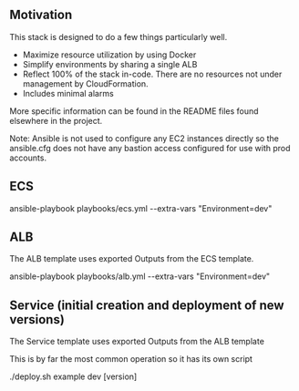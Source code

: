 Motivation
----------
This stack is designed to do a few things particularly well.
* Maximize resource utilization by using Docker
* Simplify environments by sharing a single ALB
* Reflect 100% of the stack in-code. There are no resources not under management by CloudFormation.
* Includes minimal alarms

More specific information can be found in the README files found elsewhere in the project.

Note: Ansible is not used to configure any EC2 instances directly so the ansible.cfg does not have any bastion access configured for use with prod accounts.

ECS
-------
ansible-playbook playbooks/ecs.yml --extra-vars "Environment=dev"

ALB
-------
The ALB template uses exported Outputs from the ECS template.

ansible-playbook playbooks/alb.yml --extra-vars "Environment=dev"

Service (initial creation and deployment of new versions)
-------
The Service template uses exported Outputs from the ALB template

This is by far the most common operation so it has its own script

./deploy.sh example dev [version]
